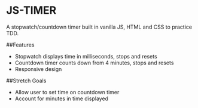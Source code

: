 # JS-TIMER

A stopwatch/countdown timer built in vanilla JS, HTML and CSS to practice TDD.

##Features
* Stopwatch displays time in milliseconds, stops and resets
* Countdown timer counts down from 4 minutes, stops and resets
* Responsive design

##Stretch Goals
* Allow user to set time on countdown timer
* Account for minutes in time displayed
